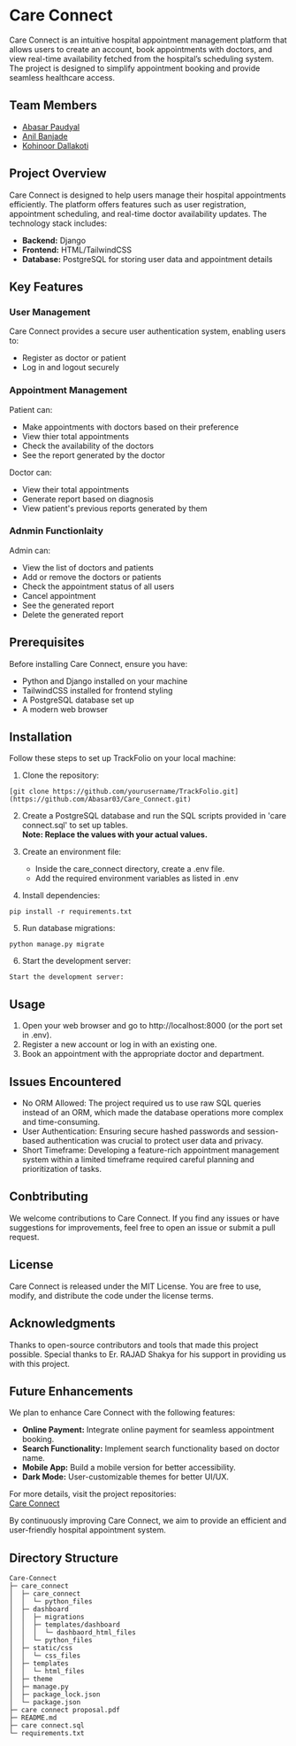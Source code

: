 # Care Connect
Care Connect is an intuitive hospital appointment management platform that allows users to create an account, book appointments with doctors, and view real-time availability fetched from the hospital’s scheduling system. The project is designed to simplify appointment booking and provide seamless healthcare access.

## Team Members
- [Abasar Paudyal](https://github.com/Abasar03)
- [Anil Banjade](https://github.com/Anil-Banjade)
- [Kohinoor Dallakoti](https://github.com/unpredictable-thing)

## Project Overview
Care Connect is designed to help users manage their hospital appointments efficiently. The platform offers features such as user registration, appointment scheduling, and real-time doctor availability updates. The technology stack includes:<br>

- **Backend:** Django
- **Frontend:** HTML/TailwindCSS
- **Database:** PostgreSQL for storing user data and appointment details

## Key Features

### User Management
Care Connect provides a secure user authentication system, enabling users to:
- Register as doctor or patient
- Log in and logout securely
### Appointment Management
Patient can:
- Make appointments with doctors based on their preference
- View thier total appointments
- Check the availability of the doctors
- See the report generated by the doctor

Doctor can:
- View their total appointments
- Generate report based on diagnosis
- View patient's previous reports generated by them

### Adnmin Functionlaity
Admin can:
- View the list of doctors and patients
- Add or remove the doctors or patients
- Check the appointment status of all users
- Cancel appointment
- See the generated report
- Delete the generated report

## Prerequisites
Before installing Care Connect, ensure you have:

- Python and Django installed on your machine
- TailwindCSS installed for frontend styling
- A PostgreSQL database set up
- A modern web browser

## Installation
Follow these steps to set up TrackFolio on your local machine:
1. Clone the repository:
```
[git clone https://github.com/yourusername/TrackFolio.git](https://github.com/Abasar03/Care_Connect.git)
```
2. Create a PostgreSQL database and run the SQL scripts provided in 'care connect.sql' to set up tables.<br>
**Note: Replace the values with your actual values.**

3. Create an environment file:
    - Inside the care_connect directory, create a .env file.
    - Add the required environment variables as listed in .env

4. Install dependencies:
```
pip install -r requirements.txt
```

5. Run database migrations:
```
python manage.py migrate
```

6. Start the development server:
```
Start the development server:
```

## Usage
1. Open your web browser and go to http://localhost:8000 (or the port set in .env).
2. Register a new account or log in with an existing one.
3. Book an appointment with the appropriate doctor and department.

## Issues Encountered
- No ORM Allowed: The project required us to use raw SQL queries instead of an ORM, which made the database operations more complex and time-consuming.
- User Authentication: Ensuring secure hashed passwords and session-based authentication was crucial to protect user data and privacy.
- Short Timeframe: Developing a feature-rich appointment management system within a limited timeframe required careful planning and prioritization of tasks.
## Conbtributing
We welcome contributions to Care Connect. If you find any issues or have suggestions for improvements, feel free to open an issue or submit a pull request.

## License
Care Connect is released under the MIT License. You are free to use, modify, and distribute the code under the license terms.

## Acknowledgments
Thanks to open-source contributors and tools that made this project possible.
Special thanks to Er. RAJAD Shakya for his support in providing us with this project.

## Future Enhancements
We plan to enhance Care Connect with the following features:

- **Online Payment:** Integrate online payment for seamless appointment booking.
- **Search Functionality:** Implement search functionality based on doctor name.
- **Mobile App:** Build a mobile version for better accessibility.
- **Dark Mode:** User-customizable themes for better UI/UX.

For more details, visit the project repositories:<br>
[Care Connect](https://github.com/Abasar03/Care-Connect/tree/main/care_connect)

By continuously improving Care Connect, we aim to provide an efficient and user-friendly hospital appointment system.
## Directory Structure
```
Care-Connect
├─ care_connect
│  ├─ care_connect
│  │  └─ python_files
│  ├─ dashboard
│  │  ├─ migrations
│  │  ├─ templates/dashboard
│  │  │  └─ dashbaord_html_files
│  │  └─ python_files
│  ├─ static/css
│  │  └─ css_files
│  ├─ templates
│  │  └─ html_files
│  ├─ theme
│  ├─ manage.py
│  ├─ package_lock.json
│  └─ package.json
├─ care connect proposal.pdf
├─ README.md
├─ care connect.sql
└─ requirements.txt
```
 
